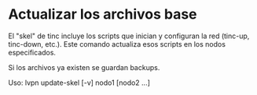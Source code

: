 # Actualizar los archivos base

El "skel" de tinc incluye los scripts que inician y configuran la red (tinc-up,
tinc-down, etc.).  Este comando actualiza esos scripts en los nodos
especificados.

Si los archivos ya existen se guardan backups.

Uso:
  lvpn update-skel [-v] nodo1 [nodo2 ...]
